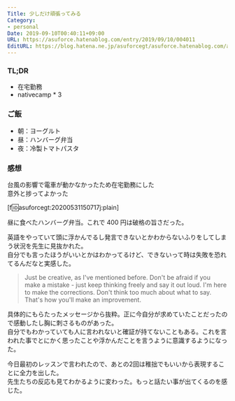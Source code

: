 ```yaml
---
Title: 少しだけ頑張ってみる
Category:
- personal
Date: 2019-09-10T00:40:11+09:00
URL: https://asuforce.hatenablog.com/entry/2019/09/10/004011
EditURL: https://blog.hatena.ne.jp/asuforcegt/asuforce.hatenablog.com/atom/entry/26006613426615245
---
```


### TL;DR

- 在宅勤務
- nativecamp * 3

### ご飯

- 朝：ヨーグルト
- 昼：ハンバーグ弁当
- 夜：冷製トマトパスタ

###  感想

台風の影響で電車が動かなかったため在宅勤務にした  
意外と捗ってよかった

[f:id:asuforcegt:20200531150717j:plain]

昼に食べたハンバーグ弁当。これで 400 円は破格の旨さだった。

英語をやっていて頭に浮かんでるし発言できないとかわからないふりをしてしまう状況を先生に見抜かれた。  
自分でも言ったほうがいいとかはわかってるけど、できないって時は失敗を恐れてるんだなと実感した。

> Just be creative, as I've mentioned before. Don't be afraid if you make a mistake - just keep thinking freely and say it out loud. I'm here to make the corrections. Don't think too much about what to say. That's how you'll make an improvement.

具体的にもらたったメッセージから抜粋。正に今自分が求めていたことだったので感動したし胸に刺さるものがあった。  
自分でもわかっていても人に言われないと確証が持てないこともある。これを言われた事でとにかく思ったことや浮かんだことを言うように意識するようになった。

今日最初のレッスンで言われたので、あとの2回は稚拙でもいいから表現することに全力を出した。  
先生たちの反応も見てわかるように変わった。もっと話たい事が出てくるのを感じた。
